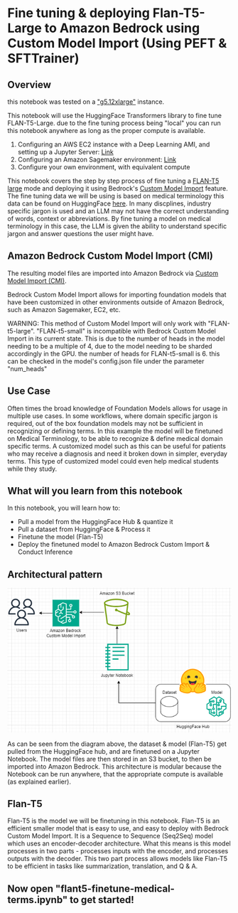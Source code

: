 # Fine tuning & deploying Flan-T5-Large to Amazon Bedrock using Custom Model Import (Using PEFT & SFTTrainer)

## Overview

this notebook was tested on a ["g5.12xlarge"](https://aws.amazon.com/ec2/instance-types/g5/) instance. 

This notebook will use the HuggingFace Transformers library to fine tune FLAN-T5-Large. due to the fine tuning process being "local" you can run this notebook anywhere as long as the proper compute is available. 

1. Configuring an AWS EC2 instance with a Deep Learning AMI, and setting up a Jupyter Server: [Link](https://docs.aws.amazon.com/dlami/latest/devguide/launch-config.html)
2. Configuring an Amazon Sagemaker environment: [Link](https://docs.aws.amazon.com/sagemaker/latest/dg/gs.html)
3. Configure your own environment, with equivalent compute

This notebook covers the step by step process of fine tuning a [FLAN-T5 large](https://huggingface.co/google/flan-t5-large) mode and deploying it using Bedrock's [Custom Model Import](https://docs.aws.amazon.com/bedrock/latest/userguide/model-customization-import-model.html) feature. 
The fine tuning data we will be using is based on medical terminology this data can be found on HuggingFace [here](https://huggingface.co/datasets/gamino/wiki_medical_terms). In many discplines, industry specific jargon is used and an LLM may not have the correct understanding of words, context or abbreviations. By fine tuning a model on medical terminology in this case, the LLM is given the ability to understand specific jargon and answer questions the user might have. 

## Amazon Bedrock Custom Model Import (CMI)

The resulting model files are imported into Amazon Bedrock via [Custom Model Import (CMI)](https://docs.aws.amazon.com/bedrock/latest/userguide/model-customization-import-model.html). 

Bedrock Custom Model Import allows for importing foundation models that have been customized in other environments outside of Amazon Bedrock, such as Amazon Sagemaker, EC2, etc. 

WARNING: This method of Custom Model Import will only work with "FLAN-t5-large". "FLAN-t5-small" is incompatible with Bedrock Custom Model Import in its current state. This is due to the number of heads in the model needing to be a multiple of 4, due to the model needing to be sharded accordingly in the GPU. the number of heads for FLAN-t5-small is 6. this can be checked in the model's config.json file under the parameter "num_heads" 

## Use Case 

Often times the broad knowledge of Foundation Models allows for usage in multiple use cases. In some workflows, where domain specific jargon is required, out of the box foundation models may not be sufficient in recognizing or defining terms. In this example the model will be finetuned on Medical Terminology, to be able to recognize & define medical domain specific terms. A customized model such as this can be useful for patients who may receive a diagnosis and need it broken down in simpler, everyday terms. This type of customized model could even help medical students while they study.    

## What will you learn from this notebook

In this notebook, you will learn how to:

* Pull a model from the HuggingFace Hub & quantize it
* Pull a dataset from HuggingFace & Process it 
* Finetune the model (Flan-T5)
* Deploy the finetuned model to Amazon Bedrock Custom Import & Conduct Inference

## Architectural pattern 

![Diagram](./images/diagram.png "Diagram")

As can be seen from the diagram above, the dataset & model (Flan-T5) get pulled from the HuggingFace hub, and are finetuned on a Jupyter Notebook. The model files are then stored in an S3 bucket, to then be imported into Amazon Bedrock. This architecture is modular because the Notebook can be run anywhere, that the appropriate compute is available (as explained earlier).

## Flan-T5

Flan-T5 is the model we will be finetuning in this notebook. Flan-T5 is an efficient smaller model that is easy to use, and easy to deploy with Bedrock Custom Model Import. It is a Sequence to Sequence (Seq2Seq) model which uses an encoder-decoder architecture. What this means is this model processes in two parts - processes inputs with the encoder, and processes outputs with the decoder. This two part process allows models like Flan-T5 to be efficient in tasks like summarization, translation, and Q & A.    

## Now open "flant5-finetune-medical-terms.ipynb" to get started! 
